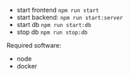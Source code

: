 - start frontend `npm run start`
- start backend: `npm run start:server`
- start db `npm run start:db`
- stop db `npm run stop:db`

Required software:
- node
- docker
